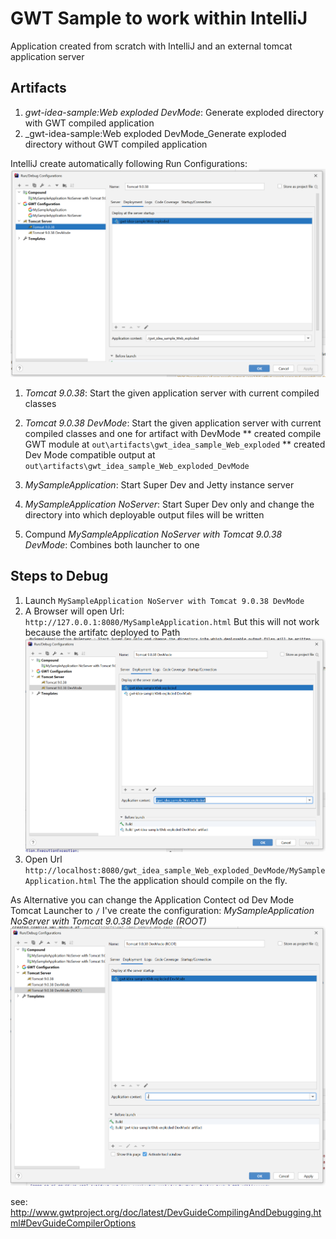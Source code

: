 # GWT Sample to work within IntelliJ
Application created from scratch with IntelliJ and an external tomcat application server

## Artifacts
1. _gwt-idea-sample:Web exploded DevMode_: Generate exploded directory with GWT compiled application
1. _gwt-idea-sample:Web exploded DevMode_Generate exploded directory without GWT compiled application

IntelliJ create automatically following Run Configurations:
![Run Configurations](Configurations.png?raw=true)
1. _Tomcat 9.0.38_: Start the given application server with current compiled classes
1. _Tomcat 9.0.38 DevMode_: Start the given application server with current compiled classes and one for artifact with DevMode
** created compile GWT module at `out\artifacts\gwt_idea_sample_Web_exploded`
** created Dev Mode compatible output at `out\artifacts\gwt_idea_sample_Web_exploded_DevMode`
   
1. _MySampleApplication_: Start Super Dev and Jetty instance server
1. _MySampleApplication NoServer_: Start Super Dev only and change the directory into which deployable output files will be written
1. Compund _MySampleApplication NoServer with Tomcat 9.0.38 DevMode_: Combines both launcher to one

## Steps to Debug
1. Launch `MySampleApplication NoServer with Tomcat 9.0.38 DevMode`
2. A Browser will open Url: `http://127.0.0.1:8080/MySampleApplication.html` But this will not work because the artifatc deployed to Path
![Deploy Path](Configurations_Deploy.png?raw=true)
2. Open Url `http://localhost:8080/gwt_idea_sample_Web_exploded_DevMode/MySampleApplication.html`
The the application should compile on the fly.

As Alternative you can change the Application Contect od Dev Mode Tomcat Launcher to `/`
I've create the configuration: _MySampleApplication NoServer with Tomcat 9.0.38 DevMode (ROOT)_
![Deploy Path](Configurations_Deploy_ROOT.png?raw=true)

see: http://www.gwtproject.org/doc/latest/DevGuideCompilingAndDebugging.html#DevGuideCompilerOptions
